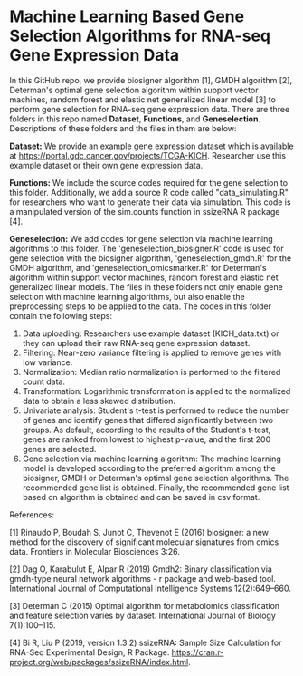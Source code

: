 # Machine Learning Based Gene Selection Algorithms for RNA-seq Gene Expression Data
In this GitHub repo, we provide biosigner algorithm [1], GMDH algorithm [2], Determan's optimal gene selection algorithm within support vector machines, random forest and elastic net generalized linear model [3] to perform gene selection for RNA-seq gene expression data. There are three folders in this repo named **Dataset**, **Functions**, and
 **Geneselection**. Descriptions of these folders and the files in them are below:

**Dataset:** We provide an example gene expression dataset which is available at https://portal.gdc.cancer.gov/projects/TCGA-KICH. Researcher use this example dataset or their own gene expression data.

**Functions:** We include the source codes required for the gene selection to this folder. 
Additionally, we add a source R code called "data_simulating.R" for researchers who want to generate their data via simulation. This code is a manipulated version of the sim.counts function in ssizeRNA R package [4].

**Geneselection:** We add codes for gene selection via machine learning algorithms to this folder. The 'geneselection_biosigner.R' code is used for gene selection with the biosigner algorithm, 'geneselection_gmdh.R' for the GMDH algorithm, and 'geneselection_omicsmarker.R' for Determan's algorithm within support vector machines, random forest and elastic net generalized linear models. The files in these folders not only enable gene selection with machine learning algorithms, but also enable the preprocessing steps to be applied to the data. The codes in this folder contain the following steps:

1. Data uploading: Researchers use example dataset (KICH_data.txt) or they can upload their raw RNA-seq gene expression dataset.
2. Filtering: Near-zero variance filtering is applied to remove genes with low variance.
3. Normalization: Median ratio normalization is performed to the filtered count data.
4. Transformation: Logarithmic transformation is applied to the normalized data to obtain a less skewed distribution.
5. Univariate analysis: Student's t-test is performed to reduce the number of genes and identify genes that differed significantly between two groups. As default, according to the results of the Student's t-test, genes are ranked from lowest to highest p-value, and the first 200 genes are selected.
6. Gene selection via machine learning algorithm: The machine learning model is developed according to the preferred algorithm among the biosigner, GMDH or Determan's optimal gene selection algorithms. The recommended gene list is obtained. Finally, the recommended gene list based on algorithm is obtained and can be saved in csv format.

References: 

[1] Rinaudo P, Boudah S, Junot C, Thevenot E (2016) biosigner: a new method for the discovery of significant molecular signatures from omics data. Frontiers in Molecular Biosciences 3:26.

[2] Dag O, Karabulut E, Alpar R (2019) Gmdh2: Binary classification via gmdh-type neural network algorithms - r package and web-based tool. International Journal of Computational Intelligence Systems 12(2):649–660.

[3] Determan C (2015) Optimal algorithm for metabolomics classification and feature selection varies by dataset. International Journal of Biology 7(1):100–115.

[4] Bi R, Liu P (2019, version 1.3.2) ssizeRNA: Sample Size Calculation for RNA-Seq Experimental Design, R Package. https://cran.r-project.org/web/packages/ssizeRNA/index.html.
